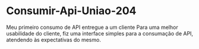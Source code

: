 # Consumir-Api-Uniao-204
Meu primeiro consumo de API entregue a um cliente
Para uma melhor usabilidade do cliente, fiz uma interface simples para a consumação de API, atendendo às expectativas do mesmo.
